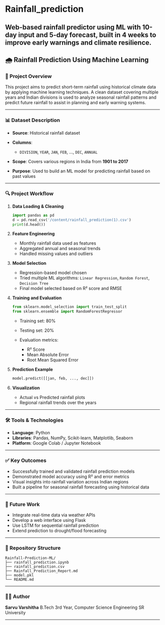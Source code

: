 # Rainfall_prediction
Web-based rainfall predictor using ML with 10-day input and 5-day forecast, built in 4 weeks to improve early warnings and climate resilience.
---

## 🌧️ Rainfall Prediction Using Machine Learning

### 📌 Project Overview

This project aims to predict short-term rainfall using historical climate data by applying machine learning techniques. A clean dataset covering multiple years and Indian divisions is used to analyze seasonal rainfall patterns and predict future rainfall to assist in planning and early warning systems.

---

### 📊 Dataset Description

* **Source**: Historical rainfall dataset
* **Columns**:

  * `DIVISION`, `YEAR`, `JAN`, `FEB`, ..., `DEC`, `ANNUAL`
* **Scope**: Covers various regions in India from **1901 to 2017**
* **Purpose**: Used to build an ML model for predicting rainfall based on past values

---

### 🔍 Project Workflow

1. **Data Loading & Cleaning**

   ```python
   import pandas as pd
   d = pd.read_csv('/content/rainfall_prediction(1).csv')
   print(d.head())
   ```

2. **Feature Engineering**

   * Monthly rainfall data used as features
   * Aggregated annual and seasonal trends
   * Handled missing values and outliers

3. **Model Selection**

   * Regression-based model chosen
   * Tried multiple ML algorithms: `Linear Regression`, `Random Forest`, `Decision Tree`
   * Final model selected based on R² score and RMSE

4. **Training and Evaluation**

   ```python
   from sklearn.model_selection import train_test_split
   from sklearn.ensemble import RandomForestRegressor
   ```

   * Training set: 80%
   * Testing set: 20%
   * Evaluation metrics:

     * R² Score
     * Mean Absolute Error
     * Root Mean Squared Error

5. **Prediction Example**

   ```python
   model.predict([[jan, feb, ..., dec]])
   ```

6. **Visualization**

   * Actual vs Predicted rainfall plots
   * Regional rainfall trends over the years

---

### 🛠️ Tools & Technologies

* **Language**: Python
* **Libraries**: Pandas, NumPy, Scikit-learn, Matplotlib, Seaborn
* **Platform**: Google Colab / Jupyter Notebook

---

### ✅ Key Outcomes

* Successfully trained and validated rainfall prediction models
* Demonstrated model accuracy using R² and error metrics
* Visual insights into rainfall variation across Indian regions
* Built a pipeline for seasonal rainfall forecasting using historical data

---

### 🚀 Future Work

* Integrate real-time data via weather APIs
* Develop a web interface using Flask
* Use LSTM for sequential rainfall prediction
* Extend prediction to drought/flood forecasting

---

### 📁 Repository Structure

```
Rainfall-Prediction-ML/
├── rainfall_prediction.ipynb
├── rainfall_prediction.csv
├── Rainfall_Prediction_Report.md
├── model.pkl
└── README.md
```

---

### 🙋‍♀️ Author

**Sarvu Varshitha**
B.Tech 3rd Year, Computer Science Engineering
SR University

---




